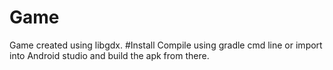 # Game
Game created using libgdx.
#Install
Compile using gradle cmd line or import into Android studio and build the apk from there.
